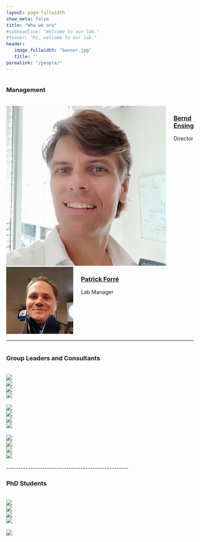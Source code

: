 ```yaml
---
layout: page-fullwidth 
show_meta: false
title: "Who we are"
#subheadline: "Welcome to our lab."
#teaser: "Hi, welcome to our lab."
header:
   image_fullwidth: "banner.jpg"
   title: ''
permalink: "/people/"
---
```


<div class="row">
    <div class="small-12 columns">
        <h3>Management</h3>
    </div><!-- /.small-12.columns -->
</div>

<br/>

<div class="row">
  <div class="large-3 columns">
  <a href="http://www.acmm.nl/ensing/">
  <img src="../people/BerndEnsing2_s.jpg" alt="Bernd Ensing" />
    <div>
       <h3><a href="http://www.acmm.nl/ensing/">Bernd Ensing</a></h3>
       <p>Director</p>
    </div>
  </div>
  <div class="large-3 columns">
       <a href="https://www.uva.nl/en/profile/f/o/p.d.forre/p.d.forre.html">
       <img src="../people/PatrickForre.jpg" alt="Patrick Forre" /></a>
       <div>
          <h3><a href="https://www.uva.nl/en/profile/f/o/p.d.forre/p.d.forre.html">Patrick Forr&eacute</a></h3>
          <p>Lab Manager</p>
        </div>
  </div>
</div>

-----------------------------------------------------------

<div class="row">
    <div class="small-12 columns">
        <h3>Group Leaders and Consultants</h3>
    </div><!-- /.small-12.columns -->
</div>

<br/>

<div class="row">
  <div class="large-3 columns">
      <img src="http://placehold.it/220x141/6b6351/e1dcd7&amp;text=Width+220+Pixel">
  </div>
  <div class="large-3 columns">
      <img src="http://placehold.it/220x141/e05a10/e1e75e&amp;text=Width+220+Pixel">
  </div>
  <div class="large-3 columns">
      <img src="http://placehold.it/220x141/fabb00/771e1e&amp;text=Width+220+Pixel">
  </div>
  <div class="large-3 columns">
      <img src="http://placehold.it/220x141/00792c/acca57&amp;text=Width+220+Pixel">
  </div>
</div>

<br/>

<div class="row">
  <div class="large-3 columns">
      <img src="http://placehold.it/220x141/6b6351/e1dcd7&amp;text=Width+220+Pixel">
  </div>
  <div class="large-3 columns">
      <img src="http://placehold.it/220x141/e05a10/e1e75e&amp;text=Width+220+Pixel">
  </div>
  <div class="large-3 columns">
      <img src="http://placehold.it/220x141/fabb00/771e1e&amp;text=Width+220+Pixel">
  </div>
  <div class="large-3 columns">
      <img src="http://placehold.it/220x141/00792c/acca57&amp;text=Width+220+Pixel">
  </div>
</div>

<br/>

<div class="row">
  <div class="large-3 columns">
      <img src="http://placehold.it/220x141/6b6351/e1dcd7&amp;text=Width+220+Pixel">
  </div>
  <div class="large-3 columns">
      <img src="http://placehold.it/220x141/e05a10/e1e75e&amp;text=Width+220+Pixel">
  </div>
  <div class="large-3 columns">
      <img src="http://placehold.it/220x141/fabb00/771e1e&amp;text=Width+220+Pixel">
  </div>
  <div class="large-3 columns">
      <img src="http://placehold.it/220x141/00792c/acca57&amp;text=Width+220+Pixel">
  </div>
</div>

<br/>
---------------------------------------------------

<div class="row">
    <div class="small-12 columns">
        <h3>PhD Students</h3>
    </div><!-- /.small-12.columns -->
</div>

<br/>

<div class="row">
  <div class="large-3 columns">
      <img src="http://placehold.it/220x141/6b6351/e1dcd7&amp;text=Width+220+Pixel">
  </div>
  <div class="large-3 columns">
      <img src="http://placehold.it/220x141/e05a10/e1e75e&amp;text=Width+220+Pixel">
  </div>
  <div class="large-3 columns">
      <img src="http://placehold.it/220x141/fabb00/771e1e&amp;text=Width+220+Pixel">
  </div>
  <div class="large-3 columns">
      <img src="http://placehold.it/220x141/00792c/acca57&amp;text=Width+220+Pixel">
  </div>
</div>

<br/>

<div class="row">
  <div class="large-3 columns">
      <img src="http://placehold.it/220x141/6b6351/e1dcd7&amp;text=Width+220+Pixel">
  </div>
</div>
